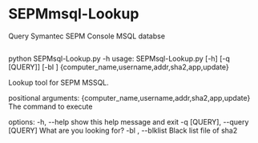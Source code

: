 # SEPMmsql-Lookup
Query Symantec SEPM Console MSQL databse
<pre></pre>
python SEPMsql-Lookup.py -h
usage: SEPMsql-Lookup.py [-h] [-q [QUERY]] [-bl <File>] {computer_name,username,addr,sha2,app,update}

Lookup tool for SEPM MSSQL.

positional arguments:
  {computer_name,username,addr,sha2,app,update}
                        The command to execute

options:
  -h, --help            show this help message and exit
  -q [QUERY], --query [QUERY]
                        What are you looking for?
  -bl <File>, --blklist <File>
                        Black list file of sha2
                        </pre>

